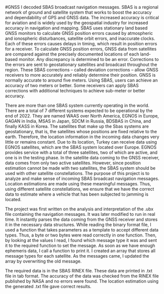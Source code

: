 #GNSS
I decoded SBAS broadcast navigation messages. SBAS is a regional 
network of ground and satellite system that works to boost the accuracy and dependability of GPS and GNSS 
data. The increased accuracy is critical for aviation and is widely used by the geospatial industry for increased 
accuracy in navigation and mapping. SBAS uses stationary land based GNSS monitors to calculate GNSS 
position errors caused by atmospheric and ionospheric disturbances, satellite orbit errors, and inaccurate clocks. 
Each of these errors causes delays in timing, which result in position errors for a receiver. To calculate GNSS 
position errors, GNSS data from satellites are compared against the precisely documented locations of each 
land-based monitor. Any discrepancy is determined to be an error. Corrections to the errors are sent to 
geostationary satellites and broadcast throughout the region. These SBAS corrections – called deviation 
corrections – allow GNSS receivers to more accurately and reliably determine their position. GNSS is normally 
accurate to around five meters. Using SBAS, users can achieve an accuracy of two meters or better. Some 
receivers can apply SBAS corrections with additional techniques to achieve sub-meter or better accuracy.

There are more than one SBAS system currently operating in the world. There are a total of 7 different 
systems expected to be operational by the end of 2022. They are named WAAS over North America, EGNOS in 
Europe, GAGAN in India, MSAS in Japan, SDCM in Russia, BDSBAS in China, and finally KASS in Korea. 
The satellites that make up the Sbas systems are geostationary, that is, the satellites whose positions are fixed 
relative to the earth. Therefore, the location information in the incoming data changes very little or remains 
constant. Due to its location, Turkey can receive data using EGNOS satellites, which are the SBAS system 
located over Europe. EGNOS provides service with a total of three satellites, two of which are active, and one is 
in the testing phase. In the satellite data coming to the GNSS receiver, data comes from only two active 
satellites. However, since position estimation cannot be made with two satellites, the SBAS system should be 
used with other satellite constellations. The purpose of this project is to analyze and make sense of incoming 
SBAS broadcast navigation messages. Location estimations are made using these meaningful messages. Thus, 
using different satellite constellations, we ensure that we have the correct data to estimate where a vehicle that 
has been subjected to jamming is located.

The project was first written on the analysis and interpretation of the .ubx file containing the navigation 
messages. It was later modified to run in real time. It instantly parses the data coming from the GNSS receiver 
and stores it in the necessary data structures. While reading the binary format file, I used a function that takes 
parameters as a template to accept different data types. Thus, a byte or two bytes were read correctly in one 
function. Then, by looking at the values I read, I found which message type it was and sent it to the required 
function to set the message. As soon as we have enough ephemeris data, I call a function to print it. I created an 
array that stores all message types for each satellite. As the messages came, I updated the array by overwriting 
the old message.

The required data is in the SBAS RINEX file. These data are printed in .txt file in tab format. The 
accuracy of the data was checked from the RINEX file published by NASA and no errors were found. The 
location estimation using the generated .txt file gave correct results.

